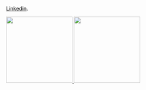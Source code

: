 [Linkedin](https://www.linkedin.com/in/gunturbudikurniawan/).

<p align="left">
<a href="https://github.com/gunturbudikurniawan">
  <img height="180em" src="https://github-readme-stats-eight-theta.vercel.app/api?username=gunturbudikurniawan&show_icons=true&theme=algolia&include_all_commits=true&count_private=true"/>
  <img height="180em" src="https://github-readme-stats-eight-theta.vercel.app/api/top-langs/?username=gunturbudikurniawan&layout=compact&langs_count=8&theme=algolia"/>
</a>
</p>
